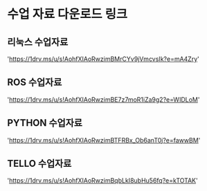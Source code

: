 # 수업 자료 다운로드 링크

## 리눅스 수업자료


'<https://1drv.ms/u/s!AohfXIAoRwzimBMrCYv9jVmcvsIk?e=mA4Zry>'


## ROS 수업자료


'<https://1drv.ms/u/s!AohfXIAoRwzimBE7z7moR1iZa9g2?e=WIDLoM>'


## PYTHON 수업자료


'<https://1drv.ms/u/s!AohfXIAoRwzimBTFRBx_Ob6anT0j?e=fawwBM>'


## TELLO 수업자료


'<https://1drv.ms/u/s!AohfXIAoRwzimBqbLkI8ubHu56fq?e=kTOTAK>'
